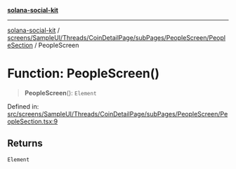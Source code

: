 [**solana-social-kit**](../../../../../../../../README.md)

***

[solana-social-kit](../../../../../../../../README.md) / [screens/SampleUI/Threads/CoinDetailPage/subPages/PeopleScreen/PeopleSection](../README.md) / PeopleScreen

# Function: PeopleScreen()

> **PeopleScreen**(): `Element`

Defined in: [src/screens/SampleUI/Threads/CoinDetailPage/subPages/PeopleScreen/PeopleSection.tsx:9](https://github.com/SendArcade/solana-social-starter/blob/03568260ca96ed63f77049843c721de1cb011893/src/screens/SampleUI/Threads/CoinDetailPage/subPages/PeopleScreen/PeopleSection.tsx#L9)

## Returns

`Element`
